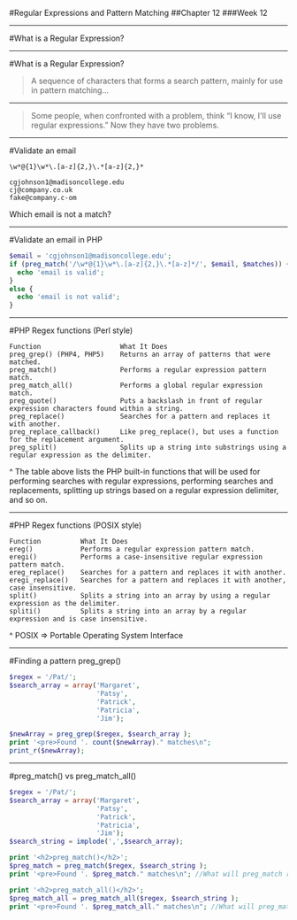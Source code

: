 #Regular Expressions and Pattern Matching
##Chapter 12
###Week 12

----
#What is a Regular Expression?

---
#What is a Regular Expression?

> A sequence of characters that forms a search pattern, mainly for use in pattern matching...

---
> Some people, when confronted with a problem, think 
“I know, I'll use regular expressions.”   Now they have two problems.

---
#Validate an email

```
\w*@{1}\w*\.[a-z]{2,}\.*[a-z]{2,}*

cgjohnson1@madisoncollege.edu
cj@company.co.uk
fake@company.c-om
```

Which email is not a match?

---
#Validate an email in PHP

```php
$email = 'cgjohnson1@madisoncollege.edu';
if (preg_match('/\w*@{1}\w*\.[a-z]{2,}\.*[a-z]*/', $email, $matches)) {
  echo 'email is valid';
}
else {
  echo 'email is not valid';
}

```

---
#PHP Regex functions (Perl style)
```
Function	                What It Does
preg_grep() (PHP4, PHP5) 	Returns an array of patterns that were matched.
preg_match()	            Performs a regular expression pattern match.
preg_match_all()	        Performs a global regular expression match.
preg_quote()	            Puts a backslash in front of regular expression characters found within a string.
preg_replace()	            Searches for a pattern and replaces it with another.
preg_replace_callback()	    Like preg_replace(), but uses a function for the replacement argument.
preg_split()	            Splits up a string into substrings using a regular expression as the delimiter.
```

^ The table above lists the PHP built-in functions that will be used for performing searches with regular expressions, performing searches and replacements, splitting up strings based on a regular expression delimiter, and so on.

---
#PHP Regex functions (POSIX style)
```
Function	      What It Does
ereg()	          Performs a regular expression pattern match.
eregi()	          Performs a case-insensitive regular expression pattern match.
ereg_replace()	  Searches for a pattern and replaces it with another.
eregi_replace()   Searches for a pattern and replaces it with another, case insensitive.
split()	          Splits a string into an array by using a regular expression as the delimiter.
spliti()	      Splits a string into an array by a regular expression and is case insensitive.
```

^ POSIX => Portable Operating System Interface

---
#Finding a pattern preg\_grep()
```php
$regex = '/Pat/';
$search_array = array('Margaret',
                      'Patsy',
                      'Patrick', 
                      'Patricia',
                      'Jim');

$newArray = preg_grep($regex, $search_array );
print '<pre>Found '. count($newArray)." matches\n";
print_r($newArray);
```

---
#preg\_match() vs preg\_match\_all()
```php
$regex = '/Pat/';
$search_array = array('Margaret',
                      'Patsy',
                      'Patrick', 
                      'Patricia',
                      'Jim');
$search_string = implode(',',$search_array);

print '<h2>preg_match()</h2>';
$preg_match = preg_match($regex, $search_string );
print '<pre>Found '. $preg_match." matches\n"; //What will preg_match return?

print '<h2>preg_match_all()</h2>';
$preg_match_all = preg_match_all($regex, $search_string );
print '<pre>Found '. $preg_match_all." matches\n"; //What will preg_match_all return?
```
